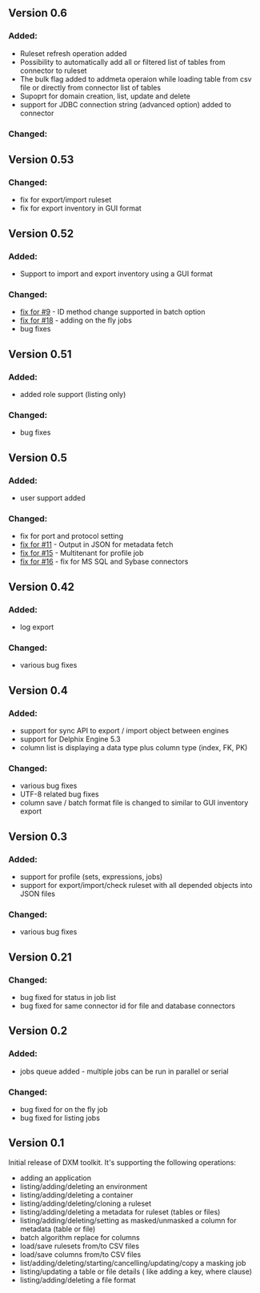 ## Version 0.6

### Added:
 - Ruleset refresh operation added
 - Possibility to automatically add all or filtered list of tables from connector to ruleset
 - The bulk flag added to addmeta operaion while loading table from csv file or directly from connector list of tables 
 - Supoprt for domain creation, list, update and delete
 - support for JDBC connection string (advanced option) added to connector 

### Changed:


## Version 0.53

### Changed:
 - fix for export/import ruleset
 - fix for export inventory in GUI format

## Version 0.52

### Added:
 - Support to import and export inventory using a GUI format

### Changed:
 - [fix for #9](https://github.com/delphix/dxm-toolkit/issues/9) - ID method change supported in batch option
 - [fix for #18](https://github.com/delphix/dxm-toolkit/issues/18) - adding on the fly jobs
 - bug fixes

## Version 0.51


### Added:
 - added role support (listing only)

### Changed:
 - bug fixes

## Version 0.5

### Added:
 - user support added

### Changed:
 - fix for port and protocol setting
 - [fix for #11](https://github.com/delphix/dxm-toolkit/issues/11) - Output in JSON for metadata fetch
 - [fix for #15](https://github.com/delphix/dxm-toolkit/issues/15) - Multitenant for profile job
 - [fix for #16](https://github.com/delphix/dxm-toolkit/issues/16) - fix for MS SQL and Sybase connectors



## Version 0.42

### Added:
 - log export

### Changed:
 - various bug fixes

## Version 0.4

### Added:
 - support for sync API to export / import object between engines
 - support for Delphix Engine 5.3
 - column list is displaying a data type plus column type (index, FK, PK)

### Changed:
 - various bug fixes
 - UTF-8 related bug fixes
 - column save / batch format file is changed to similar to GUI inventory export


## Version 0.3

### Added:
 - support for profile (sets, expressions, jobs)
 - support for export/import/check ruleset with all depended objects into JSON files  

### Changed:
 - various bug fixes

## Version 0.21

### Changed:
 - bug fixed for status in job list
 - bug fixed for same connector id for file and database connectors

## Version 0.2

### Added:
 - jobs queue added - multiple jobs can be run in parallel or serial

### Changed:
 - bug fixed for on the fly job
 - bug fixed for listing jobs

## Version 0.1

Initial release of DXM toolkit.
It's supporting the following operations:

- adding an application
- listing/adding/deleting an environment
- listing/adding/deleting a container
- listing/adding/deleting/cloning a ruleset
- listing/adding/deleting a metadata for ruleset (tables or files)
- listing/adding/deleting/setting as masked/unmasked a column for metadata (table or file)
- batch algorithm replace for columns
- load/save rulesets from/to CSV files
- load/save columns from/to CSV files
- list/adding/deleting/starting/cancelling/updating/copy a masking job
- listing/updating a table or file details ( like adding a key, where clause)
- listing/adding/deleting a file format
